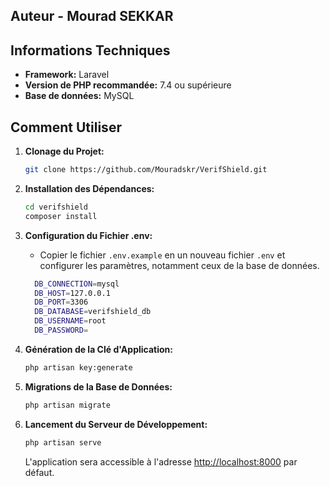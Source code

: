 ## Auteur - Mourad SEKKAR

## Informations Techniques

- **Framework:** Laravel
- **Version de PHP recommandée:** 7.4 ou supérieure
- **Base de données:** MySQL

## Comment Utiliser

1. **Clonage du Projet:**
    ```bash
    git clone https://github.com/Mouradskr/VerifShield.git 
    ```

2. **Installation des Dépendances:**
    ```bash
    cd verifshield
    composer install
    ```

3. **Configuration du Fichier .env:**
    - Copier le fichier `.env.example` en un nouveau fichier `.env` et configurer les paramètres, notamment ceux de la base de données.
    ```bash
      DB_CONNECTION=mysql
      DB_HOST=127.0.0.1
      DB_PORT=3306
      DB_DATABASE=verifshield_db
      DB_USERNAME=root
      DB_PASSWORD=
    ```

4. **Génération de la Clé d'Application:**
    ```bash
    php artisan key:generate
    ```

5. **Migrations de la Base de Données:**
    ```bash
    php artisan migrate
    ```

6. **Lancement du Serveur de Développement:**
    ```bash
    php artisan serve
    ```
   L'application sera accessible à l'adresse [http://localhost:8000](http://localhost:8000) par défaut.